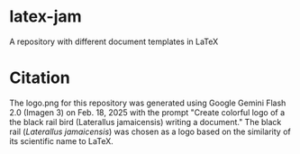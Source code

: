 # latex-jam
 A repository with different document templates in LaTeX


# Citation

The logo.png for this repository was generated using Google Gemini Flash 2.0 (Imagen 3) on Feb. 18, 2025 with the prompt "Create colorful logo of a the black rail bird (Laterallus jamaicensis) writing a document." The black rail (*Laterallus jamaicensis*) was chosen as a logo based on the similarity of its scientific name to LaTeX.

